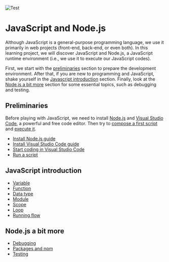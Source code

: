 ![Test](https://github.com/nghianguyentek/nodejs/actions/workflows/node.js.yml/badge.svg)

# JavaScript and Node.js

Although JavaScript is a general-purpose programming language, we use it primarily in web projects (front-end, back-end, or even both). In this learning project, we will discover JavaScript and Node.js, a JavaScript runtime environment (i.e., we use it to execute our JavaScript codes).

First, we start with the [preliminaries](#preliminaries) section to prepare the development environment. After that, if you are new to programming and JavaScript, shake yourself in the [Javascript introduction](#javascript-introduction) section. Finally, look at the [Node.js a bit more](#nodejs-a-bit-more) section for some essential topics, such as debugging and testing.

## Preliminaries

Before playing with JavaScript, we need to install [Node.js](install.md) and [Visual Studio Code](visual-studio-code.md#installation), a powerful and free code editor. Then try to [compose a first script](visual-studio-code.md#start-coding) and [execute it](run-scripts.md).

- [Install Node.js guide](install.md)
- [Install Visual Studio Code guide](visual-studio-code.md#installation)
- [Start coding in Visual Studio Code](visual-studio-code.md#start-coding)
- [Run a script](run-scripts.md)

## JavaScript introduction

- [Variable](variable.md)
- [Function](function.md)
- [Data type](data-type.md)
- [Module](module.md)
- [Scope](scope.md)
- [Loop](loop.md)
- [Running flow](run-flow.md)

## Node.js a bit more

- [Debugging](debug.md)
- [Packages and npm](npm.md)
- [Testing](test.md)